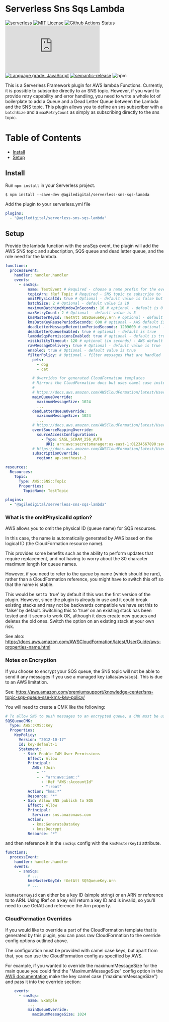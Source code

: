 # Serverless Sns Sqs Lambda

[![serverless](http://public.serverless.com/badges/v3.svg)](http://www.serverless.com)
[![MIT License](http://img.shields.io/badge/license-MIT-blue.svg?style=flat)](LICENSE)
![Github Actions Status](https://github.com/agiledigital/serverless-sns-sqs-lambda/workflows/Node.js%20CI/badge.svg?branch=master)
[![Type Coverage](https://img.shields.io/badge/dynamic/json.svg?label=type-coverage&prefix=%E2%89%A5&suffix=%&query=$.typeCoverage.atLeast&uri=https%3A%2F%2Fraw.githubusercontent.com%2Fagiledigital%2Fserverless-sns-sqs-lambda%2Fmaster%2Fpackage.json)](https://github.com/plantain-00/type-coverage)
[![Language grade: JavaScript](https://img.shields.io/lgtm/grade/javascript/g/agiledigital/serverless-sns-sqs-lambda.svg?logo=lgtm&logoWidth=18)](https://lgtm.com/projects/g/agiledigital/serverless-sns-sqs-lambda/context:javascript)
[![semantic-release](https://img.shields.io/badge/%20%20%F0%9F%93%A6%F0%9F%9A%80-semantic--release-e10079.svg)](https://github.com/semantic-release/semantic-release)
![npm](https://img.shields.io/npm/v/@agiledigital/serverless-sns-sqs-lambda)

This is a Serverless Framework plugin for AWS lambda Functions. Currently, it
is possible to subscribe directly to an SNS topic. However, if you want to
provide retry capability and error handling, you need to write a whole lot of
boilerplate to add a Queue and a Dead Letter Queue between the Lambda and the
SNS topic. This plugin allows you to define an sns subscriber with a `batchSize`
and a `maxRetryCount` as simply as subscribing directly to the sns topic.

# Table of Contents

- [Install](#install)
- [Setup](#setup)

## Install

Run `npm install` in your Serverless project.

`$ npm install --save-dev @agiledigital/serverless-sns-sqs-lambda`

Add the plugin to your serverless.yml file

```yml
plugins:
  - "@agiledigital/serverless-sns-sqs-lambda"
```

## Setup

Provide the lambda function with the snsSqs event, the plugin will add the AWS SNS topic and subscription, SQS queue and dead letter queue, and the role need for the lambda.

```yml
functions:
  processEvent:
    handler: handler.handler
    events:
      - snsSqs:
          name: TestEvent # Required - choose a name prefix for the event queue
          topicArn: !Ref Topic # Required - SNS topic to subscribe to
          omitPhysicalId: true # Optional - default value is false but recommended to be set to true for new deployments (see below)
          batchSize: 2 # Optional - default value is 10
          maximumBatchingWindowInSeconds: 10 # optional - default is 0 (no batch window)
          maxRetryCount: 2 # Optional - default value is 5
          kmsMasterKeyId: !GetAtt SQSQueueKey.Arn # optional - default is none (no encryption) - see Notes on Encryption section below
          kmsDataKeyReusePeriodSeconds: 600 # optional - AWS default is 300 seconds
          deadLetterMessageRetentionPeriodSeconds: 1209600 # optional - AWS default is 345600 secs (4 days)
          deadLetterQueueEnabled: true # optional - default is true
          lambdaSqsPermissionsEnabled: true # optional - default is true
          visibilityTimeout: 120 # optional (in seconds) - AWS default is 30 secs
          rawMessageDelivery: true # Optional - default value is true
          enabled: true # Optional - default value is true
          filterPolicy: # Optional - filter messages that are handled
            pets:
              - dog
              - cat

            # Overrides for generated CloudFormation templates
            # Mirrors the CloudFormation docs but uses camel case instead of title case
            #
            # https://docs.aws.amazon.com/AWSCloudFormation/latest/UserGuide/aws-properties-sqs-queues.html
            mainQueueOverride:
              maximumMessageSize: 1024
              ...
            deadLetterQueueOverride:
              maximumMessageSize: 1024
              ...
            # https://docs.aws.amazon.com/AWSCloudFormation/latest/UserGuide/aws-resource-lambda-eventsourcemapping.html
            eventSourceMappingOverride:
              sourceAccessConfigurations:
                - Type: SASL_SCRAM_256_AUTH
                  URI: arn:aws:secretsmanager:us-east-1:01234567890:secret:MyBrokerSecretName
            # https://docs.aws.amazon.com/AWSCloudFormation/latest/UserGuide/aws-resource-sns-subscription.html
            subscriptionOverride:
              region: ap-southeast-2

resources:
  Resources:
    Topic:
      Type: AWS::SNS::Topic
      Properties:
        TopicName: TestTopic

plugins:
  - "@agiledigital/serverless-sns-sqs-lambda"
```

### What is the omitPhysicalId option?

AWS allows you to omit the physical ID (queue name) for SQS resources.

In this case, the name is automatically generated by AWS based on the logical ID (the CloudFormation resource name).

This provides some benefits such as the ability to perform updates that require replacement, and not having to worry about the 80 character maximum length for queue names.

However, if you need to refer to the queue by name (which should be rare), rather than a CloudFormation reference, you might have to switch this off so that the name is stable.

This would be set to 'true' by default if this was the first version of the plugin. However, since the plugin is already in use and it could break existing stacks and may not be backwards compatible we have set this to 'false' by default. Switching this to 'true' on an existing stack has been tested and it seems to work OK, although it does create new queues and deletes the old ones. Switch the option on an existing stack at your own risk.

See also: https://docs.aws.amazon.com/AWSCloudFormation/latest/UserGuide/aws-properties-name.html

### Notes on Encryption

If you choose to encrypt your SQS queue, the SNS topic will not be able to send it any messages if you use a managed key (alias/aws/sqs). This is due to an AWS limitation.

See: https://aws.amazon.com/premiumsupport/knowledge-center/sns-topic-sqs-queue-sse-kms-key-policy/

You will need to create a CMK like the following:

```yaml
# To allow SNS to push messages to an encrypted queue, a CMK must be used
SQSQueueCMK:
  Type: AWS::KMS::Key
  Properties:
    KeyPolicy:
      Version: "2012-10-17"
      Id: key-default-1
      Statement:
        - Sid: Enable IAM User Permissions
          Effect: Allow
          Principal:
            AWS: !Join
              - ""
              - - "arn:aws:iam::"
                - !Ref "AWS::AccountId"
                - ":root"
          Action: "kms:*"
          Resource: "*"
        - Sid: Allow SNS publish to SQS
          Effect: Allow
          Principal:
            Service: sns.amazonaws.com
          Action:
            - kms:GenerateDataKey
            - kms:Decrypt
          Resource: "*"
```

and then reference it in the `snsSqs` config with the `kmsMasterKeyId` attribute.

```yaml
functions:
  processEvent:
    handler: handler.handler
    events:
      - snsSqs:
          # ...
          kmsMasterKeyId: !GetAtt SQSQueueKey.Arn
          # ...
```

`kmsMasterKeyId` can either be a key ID (simple string) or an ARN or reference to to ARN. Using !Ref on a key will return a key ID and is invalid, so you'll need to use GetAtt and reference the Arn property.

### CloudFormation Overrides

If you would like to override a part of the CloudFormation template
that is generated by this plugin, you can pass raw CloudFormation
to the override config options outlined above.

The configuration must be provided with camel case keys,
but apart from that, you can use the CloudFormation config
as specified by AWS.

For example, if you wanted to override the maximumMessageSize for the main queue
you could find the "MaximumMessageSize" config option in the [AWS documentation](https://docs.aws.amazon.com/AWSCloudFormation/latest/UserGuide/aws-properties-sqs-queues.html)
make the key camel case ("maximumMessageSize") and pass it into the override section:

```yaml
    events:
      - snsSqs:
          name: Example
          ...
          mainQueueOverride:
            maximumMessageSize: 1024
```
